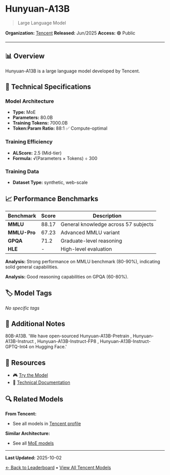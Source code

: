 # Hunyuan-A13B

> Large Language Model

**Organization:** [Tencent](../../labs/tencent.md)
**Released:** Jun/2025
**Access:** 🟢 Public

---

## 📊 Overview

Hunyuan-A13B is a large language model developed by Tencent.

## 🔧 Technical Specifications

### Model Architecture
- **Type:** MoE
- **Parameters:** 80.0B
- **Training Tokens:** 7000.0B
- **Token:Param Ratio:** 88:1 ✅ Compute-optimal

### Training Efficiency
- **ALScore:** 2.5 (Mid-tier)
- **Formula:** √(Parameters × Tokens) ÷ 300

### Training Data
- **Dataset Type:** synthetic, web-scale

## 📈 Performance Benchmarks

| Benchmark | Score | Description |
|-----------|-------|-------------|
| **MMLU** | 88.17 | General knowledge across 57 subjects |
| **MMLU-Pro** | 67.23 | Advanced MMLU variant |
| **GPQA** | 71.2 | Graduate-level reasoning |
| **HLE** | - | High-level evaluation |

**Analysis:** Strong performance on MMLU benchmark (80-90%), indicating solid general capabilities.

**Analysis:** Good reasoning capabilities on GPQA (60-80%).

## 🏷️ Model Tags

_No specific tags_

## 📝 Additional Notes

80B-A13B. 'We have open-sourced Hunyuan-A13B-Pretrain , Hunyuan-A13B-Instruct , Hunyuan-A13B-Instruct-FP8 , Hunyuan-A13B-Instruct-GPTQ-Int4 on Hugging Face.'

## 🔗 Resources

- 🎮 [Try the Model](https://huggingface.co/tencent/Hunyuan-A13B-Instruct)
- 📄 [Technical Documentation](https://huggingface.co/tencent/Hunyuan-A13B-Instruct)

## 🔍 Related Models

**From Tencent:**
- See all models in [Tencent profile](../../labs/tencent.md)

**Similar Architecture:**
- See all [MoE models](../../architectures/moe.md)

---

**Last Updated:** 2025-10-02

[← Back to Leaderboard](../../README.md) • [View All Tencent Models](../../labs/tencent.md)
